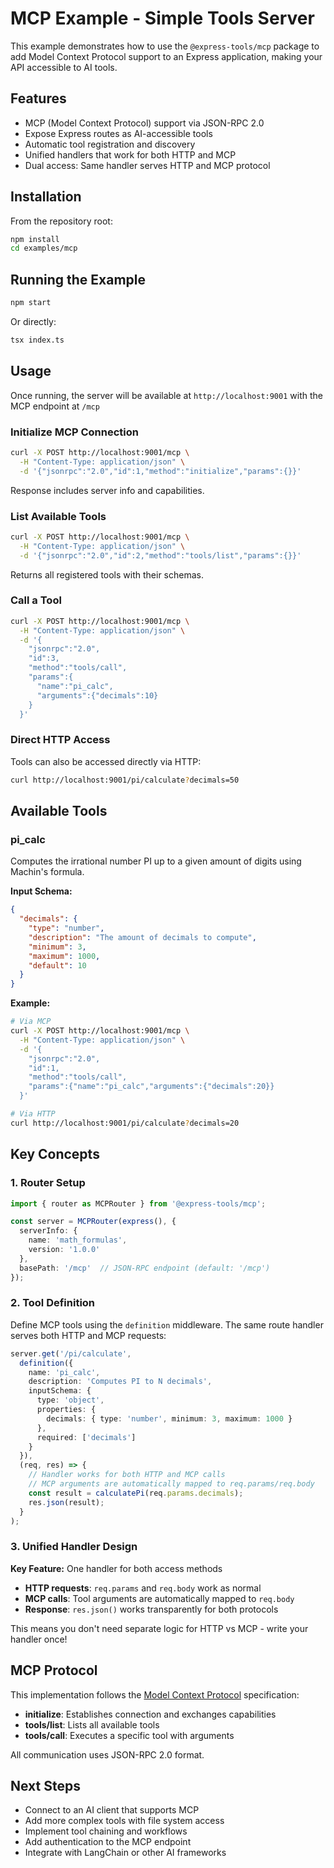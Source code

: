 # MCP Example - Simple Tools Server

This example demonstrates how to use the `@express-tools/mcp` package to add Model Context Protocol support to an Express application, making your API accessible to AI tools.

## Features

- MCP (Model Context Protocol) support via JSON-RPC 2.0
- Expose Express routes as AI-accessible tools
- Automatic tool registration and discovery
- Unified handlers that work for both HTTP and MCP
- Dual access: Same handler serves HTTP and MCP protocol

## Installation

From the repository root:

```bash
npm install
cd examples/mcp
```

## Running the Example

```bash
npm start
```

Or directly:

```bash
tsx index.ts
```

## Usage

Once running, the server will be available at `http://localhost:9001` with the MCP endpoint at `/mcp`

### Initialize MCP Connection

```bash
curl -X POST http://localhost:9001/mcp \
  -H "Content-Type: application/json" \
  -d '{"jsonrpc":"2.0","id":1,"method":"initialize","params":{}}'
```

Response includes server info and capabilities.

### List Available Tools

```bash
curl -X POST http://localhost:9001/mcp \
  -H "Content-Type: application/json" \
  -d '{"jsonrpc":"2.0","id":2,"method":"tools/list","params":{}}'
```

Returns all registered tools with their schemas.

### Call a Tool

```bash
curl -X POST http://localhost:9001/mcp \
  -H "Content-Type: application/json" \
  -d '{
    "jsonrpc":"2.0",
    "id":3,
    "method":"tools/call",
    "params":{
      "name":"pi_calc",
      "arguments":{"decimals":10}
    }
  }'
```

### Direct HTTP Access

Tools can also be accessed directly via HTTP:

```bash
curl http://localhost:9001/pi/calculate?decimals=50
```

## Available Tools

### pi_calc
Computes the irrational number PI up to a given amount of digits using Machin's formula.

**Input Schema:**
```json
{
  "decimals": {
    "type": "number",
    "description": "The amount of decimals to compute",
    "minimum": 3,
    "maximum": 1000,
    "default": 10
  }
}
```

**Example:**
```bash
# Via MCP
curl -X POST http://localhost:9001/mcp \
  -H "Content-Type: application/json" \
  -d '{
    "jsonrpc":"2.0",
    "id":1,
    "method":"tools/call",
    "params":{"name":"pi_calc","arguments":{"decimals":20}}
  }'

# Via HTTP
curl http://localhost:9001/pi/calculate?decimals=20
```

## Key Concepts

### 1. Router Setup

```typescript
import { router as MCPRouter } from '@express-tools/mcp';

const server = MCPRouter(express(), {
  serverInfo: {
    name: 'math_formulas',
    version: '1.0.0'
  },
  basePath: '/mcp'  // JSON-RPC endpoint (default: '/mcp')
});
```

### 2. Tool Definition

Define MCP tools using the `definition` middleware. The same route handler serves both HTTP and MCP requests:

```typescript
server.get('/pi/calculate',
  definition({
    name: 'pi_calc',
    description: 'Computes PI to N decimals',
    inputSchema: {
      type: 'object',
      properties: {
        decimals: { type: 'number', minimum: 3, maximum: 1000 }
      },
      required: ['decimals']
    }
  }),
  (req, res) => {
    // Handler works for both HTTP and MCP calls
    // MCP arguments are automatically mapped to req.params/req.body
    const result = calculatePi(req.params.decimals);
    res.json(result);
  }
);
```

### 3. Unified Handler Design

**Key Feature:** One handler for both access methods

- **HTTP requests**: `req.params` and `req.body` work as normal
- **MCP calls**: Tool arguments are automatically mapped to `req.body`
- **Response**: `res.json()` works transparently for both protocols

This means you don't need separate logic for HTTP vs MCP - write your handler once!

## MCP Protocol

This implementation follows the [Model Context Protocol](https://modelcontextprotocol.io/) specification:

- **initialize**: Establishes connection and exchanges capabilities
- **tools/list**: Lists all available tools
- **tools/call**: Executes a specific tool with arguments

All communication uses JSON-RPC 2.0 format.

## Next Steps

- Connect to an AI client that supports MCP
- Add more complex tools with file system access
- Implement tool chaining and workflows
- Add authentication to the MCP endpoint
- Integrate with LangChain or other AI frameworks
